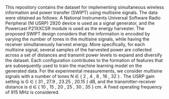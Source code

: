 This repository contains the dataset for implementing simultaneous wireless information and power transfer (SWIPT) using multisine signals. The data were obtained as follows: A National Instruments Universal Software Radio Peripheral (NI USRP) 2920 device is used as a signal generator, and the Powercast P21XXCSR module is used as the energy harvester. The proposed SWIPT design considers that the information is encoded by varying the number of tones in the multisine signals, while having the receiver simultaneously harvest energy. More specifically, for each multisine signal, several samples of the harvested power are collected across a set of distances and transmit power levels to expand and diversify the dataset. Each configuration contributes to the formation of features that are subsequently used to train the machine learning model on the generated data. For the experimental measurements, we consider multisine signals with a number of tones N ∈ { 2 , 4 , 8 , 16 , 32 } . The USRP gain setting is G ∈ { 31 , 27.9 , 23.25 , 20.15 } dB, and the transmitter-receiver distance is d ∈ { 10 , 15 , 20 , 25 , 30 , 35 } cm. A fixed operating frequency of 915 MHz is considered.
